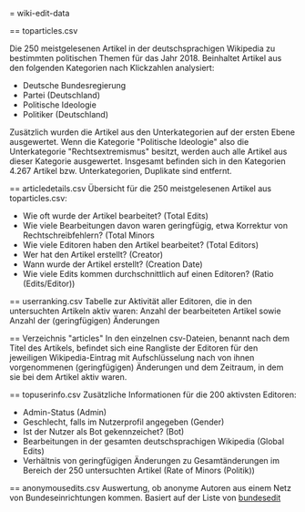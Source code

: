 = wiki-edit-data

== toparticles.csv

Die 250 meistgelesenen Artikel in der deutschsprachigen Wikipedia zu bestimmten politischen Themen für das Jahr 2018. Beinhaltet Artikel aus den folgenden Kategorien nach Klickzahlen analysiert:

* Deutsche Bundesregierung
* Partei (Deutschland)
* Politische Ideologie
* Politiker (Deutschland)

Zusätzlich wurden die Artikel aus den Unterkategorien auf der ersten Ebene ausgewertet. Wenn die Kategorie "Politische Ideologie" also die Unterkategorie "Rechtsextremismus" besitzt, werden auch alle Artikel aus dieser Kategorie ausgewertet. Insgesamt befinden sich in den Kategorien 4.267 Artikel bzw. Unterkategorien, Duplikate sind entfernt.

== articledetails.csv
Übersicht für die 250 meistgelesenen Artikel aus toparticles.csv:
* Wie oft wurde der Artikel bearbeitet? (Total Edits)
* Wie viele Bearbeitungen davon waren geringfügig, etwa Korrektur von Rechtschreibfehlern? (Total Minors
* Wie viele Editoren haben den Artikel bearbeitet? (Total Editors)
* Wer hat den Artikel erstellt? (Creator)
* Wann wurde der Artikel erstellt? (Creation Date)
* Wie viele Edits kommen durchschnittlich auf einen Editoren? (Ratio (Edits/Editor))

== userranking.csv
Tabelle zur Aktivität aller Editoren, die in den untersuchten Artikeln aktiv waren: Anzahl der bearbeiteten Artikel sowie Anzahl der (geringfügigen) Änderungen

== Verzeichnis "articles"
In den einzelnen csv-Dateien, benannt nach dem Titel des Artikels, befindet sich eine Rangliste der Editoren für den jeweiligen Wikipedia-Eintrag mit Aufschlüsselung nach von ihnen vorgenommenen (geringfügigen) Änderungen und dem Zeitraum, in dem sie bei dem Artikel aktiv waren.

== topuserinfo.csv
Zusätzliche Informationen für die 200 aktivsten Editoren:
* Admin-Status (Admin)
* Geschlecht, falls im Nutzerprofil angegeben (Gender)
* Ist der Nutzer als Bot gekennzeichet? (Bot)
* Bearbeitungen in der gesamten deutschsprachigen Wikipedia (Global Edits)
* Verhältnis von geringfügigen Änderungen zu Gesamtänderungen im Bereich der 250 untersuchten Artikel (Rate of Minors (Politik))

== anonymousedits.csv
Auswertung, ob anonyme Autoren aus einem Netz von Bundeseinrichtungen kommen. Basiert auf der Liste von [bundesedit](https://github.com/codemonauts/bundesedit)
